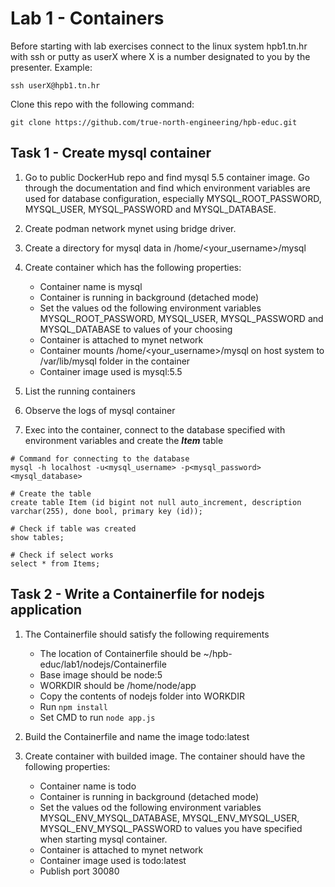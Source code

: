 # Lab 1 - Containers

Before starting with lab exercises connect to the linux system hpb1.tn.hr with ssh or putty as userX where X is a number designated to you by the presenter.
Example:

```ssh userX@hpb1.tn.hr```

Clone this repo with the following command:

```git clone https://github.com/true-north-engineering/hpb-educ.git```

## Task 1 - Create mysql container

1. Go to public DockerHub repo and find mysql 5.5 container image. Go through the documentation and find which environment variables are used for database configuration, especially MYSQL_ROOT_PASSWORD, MYSQL_USER, MYSQL_PASSWORD and MYSQL_DATABASE.

2. Create podman network mynet using bridge driver.

3. Create a directory for mysql data in /home/<your_username>/mysql

4. Create container which has the following properties:
    * Container name is mysql
    * Container is running in background (detached mode)
    * Set the values od the following environment variables MYSQL_ROOT_PASSWORD, MYSQL_USER, MYSQL_PASSWORD and MYSQL_DATABASE to values of your choosing
    * Container is attached to mynet network
    * Container mounts /home/<your_username>/mysql on host system to /var/lib/mysql folder in the container
    * Container image used is mysql:5.5

5. List the running containers

6. Observe the logs of mysql container

7. Exec into the container, connect to the database specified with environment variables and create the ***Item*** table
```
# Command for connecting to the database
mysql -h localhost -u<mysql_username> -p<mysql_password> <mysql_database>

# Create the table
create table Item (id bigint not null auto_increment, description varchar(255), done bool, primary key (id));

# Check if table was created
show tables;

# Check if select works
select * from Items;
```

## Task 2 - Write a Containerfile for nodejs application

1. The Containerfile should satisfy the following requirements
    * The location of Containerfile should be ~/hpb-educ/lab1/nodejs/Containerfile
    * Base image should be node:5
    * WORKDIR should be /home/node/app
    * Copy the contents of nodejs folder into WORKDIR
    * Run ```npm install```
    * Set CMD to run ```node app.js```

2. Build the Containerfile and name the image todo:latest

3. Create container with builded image. The container should have the following properties:
    * Container name is todo
    * Container is running in background (detached mode)
    * Set the values od the following environment variables MYSQL_ENV_MYSQL_DATABASE, MYSQL_ENV_MYSQL_USER, MYSQL_ENV_MYSQL_PASSWORD to values you have specified when starting mysql container.
    * Container is attached to mynet network
    * Container image used is todo:latest
    * Publish port 30080
